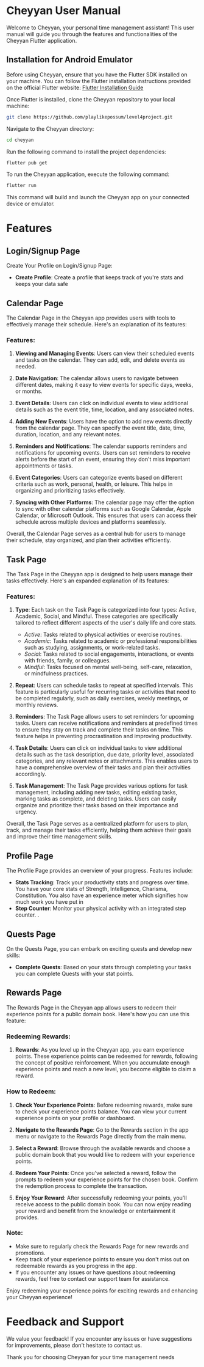 # Cheyyan User Manual

Welcome to Cheyyan, your personal time management assistant! This user manual will guide you through the features and functionalities of the Cheyyan Flutter application.

## Installation for Android Emulator

Before using Cheyyan, ensure that you have the Flutter SDK installed on your machine. You can follow the Flutter installation instructions provided on the official Flutter website: [Flutter Installation Guide](https://flutter.dev/docs/get-started/install)

Once Flutter is installed, clone the Cheyyan repository to your local machine:

```bash
git clone https://github.com/playlikepossum/level4project.git
```
Navigate to the Cheyyan directory:

```bash
cd cheyyan
```

Run the following command to install the project dependencies:

```bash
flutter pub get
```

To run the Cheyyan application, execute the following command:

```bash
flutter run
```

This command will build and launch the Cheyyan app on your connected device or emulator.

# Features

## Login/Signup Page
Create Your Profile on Login/Signup Page:

- **Create Profile**: Create a profile that keeps track of you're stats and keeps your data safe 

## Calendar Page

The Calendar Page in the Cheyyan app provides users with tools to effectively manage their schedule. Here's an explanation of its features:

### Features:

1. **Viewing and Managing Events**: Users can view their scheduled events and tasks on the calendar. They can add, edit, and delete events as needed.

2. **Date Navigation**: The calendar allows users to navigate between different dates, making it easy to view events for specific days, weeks, or months.

3. **Event Details**: Users can click on individual events to view additional details such as the event title, time, location, and any associated notes.

4. **Adding New Events**: Users have the option to add new events directly from the calendar page. They can specify the event title, date, time, duration, location, and any relevant notes.

5. **Reminders and Notifications**: The calendar supports reminders and notifications for upcoming events. Users can set reminders to receive alerts before the start of an event, ensuring they don't miss important appointments or tasks.

6. **Event Categories**: Users can categorize events based on different criteria such as work, personal, health, or leisure. This helps in organizing and prioritizing tasks effectively.

7. **Syncing with Other Platforms**: The calendar page may offer the option to sync with other calendar platforms such as Google Calendar, Apple Calendar, or Microsoft Outlook. This ensures that users can access their schedule across multiple devices and platforms seamlessly.

Overall, the Calendar Page serves as a central hub for users to manage their schedule, stay organized, and plan their activities efficiently.




## Task Page

The Task Page in the Cheyyan app is designed to help users manage their tasks effectively. Here's an expanded explanation of its features:

### Features:

1. **Type**: Each task on the Task Page is categorized into four types: Active, Academic, Social, and Mindful. These categories are specifically tailored to reflect different aspects of the user's daily life and core stats. 
   - *Active*: Tasks related to physical activities or exercise routines.
   - *Academic*: Tasks related to academic or professional responsibilities such as studying, assignments, or work-related tasks.
   - *Social*: Tasks related to social engagements, interactions, or events with friends, family, or colleagues.
   - *Mindful*: Tasks focused on mental well-being, self-care, relaxation, or mindfulness practices.

2. **Repeat**: Users can schedule tasks to repeat at specified intervals. This feature is particularly useful for recurring tasks or activities that need to be completed regularly, such as daily exercises, weekly meetings, or monthly reviews.

3. **Reminders**: The Task Page allows users to set reminders for upcoming tasks. Users can receive notifications and reminders at predefined times to ensure they stay on track and complete their tasks on time. This feature helps in preventing procrastination and improving productivity.

4. **Task Details**: Users can click on individual tasks to view additional details such as the task description, due date, priority level, associated categories, and any relevant notes or attachments. This enables users to have a comprehensive overview of their tasks and plan their activities accordingly.

5. **Task Management**: The Task Page provides various options for task management, including adding new tasks, editing existing tasks, marking tasks as complete, and deleting tasks. Users can easily organize and prioritize their tasks based on their importance and urgency.

Overall, the Task Page serves as a centralized platform for users to plan, track, and manage their tasks efficiently, helping them achieve their goals and improve their time management skills.



## Profile Page
The Profile Page provides an overview of your progress. Features include:

- **Stats Tracking**: Track your productivity stats and progress over time. You have your core stats of Strength, Intelligence, Charisma, Constitution. You also have an experience meter which signifies how much work you have put in
- **Step Counter**: Monitor your physical activity with an integrated step counter.
.

## Quests Page
On the Quests Page, you can embark on exciting quests and develop new skills:

- **Complete Quests**: Based on your stats through completing your tasks you can complete Quests with your stat points.


## Rewards Page

The Rewards Page in the Cheyyan app allows users to redeem their experience points for a public domain book. Here's how you can use this feature:

### Redeeming Rewards:

1. **Rewards**: As you level up in the Cheyyan app, you earn experience points. These experience points can be redeemed for rewards, following the concept of positive reinforcement. When you accumulate enough experience points and reach a new level, you become eligible to claim a reward.

### How to Redeem:

1. **Check Your Experience Points**: Before redeeming rewards, make sure to check your experience points balance. You can view your current experience points on your profile or dashboard.

2. **Navigate to the Rewards Page**: Go to the Rewards section in the app menu or navigate to the Rewards Page directly from the main menu.

3. **Select a Reward**: Browse through the available rewards and choose a public domain book that you would like to redeem with your experience points.

4. **Redeem Your Points**: Once you've selected a reward, follow the prompts to redeem your experience points for the chosen book. Confirm the redemption process to complete the transaction.

5. **Enjoy Your Reward**: After successfully redeeming your points, you'll receive access to the public domain book. You can now enjoy reading your reward and benefit from the knowledge or entertainment it provides.

### Note:
- Make sure to regularly check the Rewards Page for new rewards and promotions.
- Keep track of your experience points to ensure you don't miss out on redeemable rewards as you progress in the app.
- If you encounter any issues or have questions about redeeming rewards, feel free to contact our support team for assistance.

Enjoy redeeming your experience points for exciting rewards and enhancing your Cheyyan experience!


# Feedback and Support
We value your feedback! If you encounter any issues or have suggestions for improvements, please don't hesitate to contact us.

Thank you for choosing Cheyyan for your time management needs